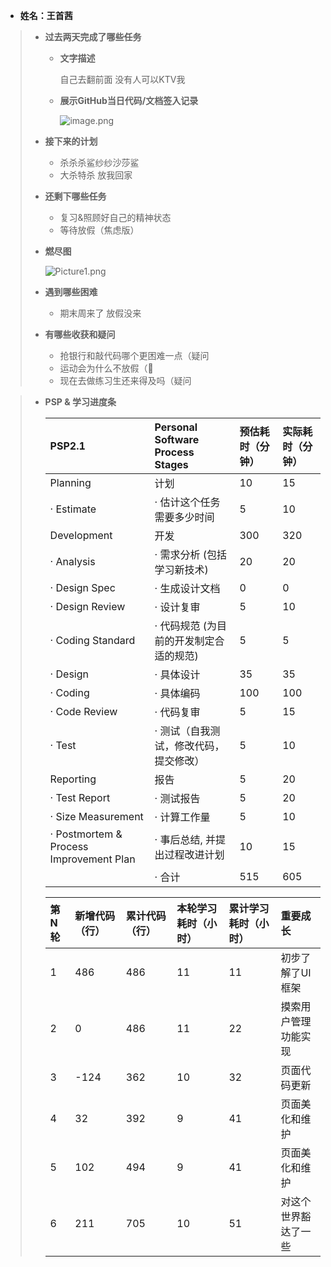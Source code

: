- **姓名：王首茜**

> - **过去两天完成了哪些任务**
>
>   - **文字描述**
>
>     自己去翻前面 
>     没有人可以KTV我
>      
>   - **展示GitHub当日代码/文档签入记录**
>
>     ![image.png](https://beta.glilmu.com/i/2022/12/02/ozsq3f.png)
>
> - **接下来的计划**
>
>   - 杀杀杀鲨纱纱沙莎鲨
>   - 大杀特杀 放我回家
>     
> - **还剩下哪些任务**
>
>   - 复习&照顾好自己的精神状态
>   - 等待放假（焦虑版）
>   
> - **燃尽图**
>
>   ![Picture1.png](https://beta.glilmu.com/i/2022/12/02/oww78a.png)
>
> - **遇到哪些困难**
>
>   - 期末周来了 放假没来
>
> - **有哪些收获和疑问**
>
>   - 抢银行和敲代码哪个更困难一点（疑问
>   - 运动会为什么不放假（🤭
>   - 现在去做练习生还来得及吗（疑问

> - **PSP & 学习进度条**
>
>   | PSP2.1                                  | Personal Software Process Stages        | 预估耗时（分钟） | 实际耗时（分钟） |
>   | :-------------------------------------- | :-------------------------------------- | :--------------- | :--------------- |
>   | Planning                                | 计划                                    | 10               | 15             |
>   | · Estimate                              | · 估计这个任务需要多少时间              | 5                | 10               |
>   | Development                             | 开发                                    | 300              | 320              |
>   | · Analysis                              | · 需求分析 (包括学习新技术)             | 20               | 20               |
>   | · Design Spec                           | · 生成设计文档                          | 0                | 0                |
>   | · Design Review                         | · 设计复审                              | 5                | 10               |
>   | · Coding Standard                       | · 代码规范 (为目前的开发制定合适的规范) | 5                | 5                |
>   | · Design                                | · 具体设计                              | 35               | 35               |
>   | · Coding                                | · 具体编码                              | 100              | 100             |
>   | · Code Review                           | · 代码复审                              | 5                | 15                |
>   | · Test                                  | · 测试（自我测试，修改代码，提交修改）  | 5                | 10               |
>   | Reporting                               | 报告                                    | 5                | 20                |
>   | · Test Report                           | · 测试报告                              | 5                | 20                |
>   | · Size Measurement                      | · 计算工作量                            | 5                | 10               |
>   | · Postmortem & Process Improvement Plan | · 事后总结, 并提出过程改进计划          | 10               | 15               |
>   |                                         | · 合计                                  | 515              | 605              |
>
>   | 第N轮 | 新增代码（行） | 累计代码（行） | 本轮学习耗时（小时） | 累计学习耗时（小时） | 重要成长         |
>   | :---- | :------------- | :------------- | :------------------- | :------------------- | :--------------- |
>   | 1     | 486            | 486            | 11                   | 11                   | 初步了解了UI框架 |
>   | 2     | 0              | 486            | 11                 |  22                    |  摸索用户管理功能实现           |
>   | 3     | -124            | 362            | 10                 |  32                    | 页面代码更新          |
>   | 4     | 32            | 392            | 9                 |  41                    | 页面美化和维护          |
>   | 5     | 102            | 494            | 9                 |  41                    | 页面美化和维护          |
>   | 6     | 211            | 705            | 10                 |  51                    | 对这个世界豁达了一些          |

